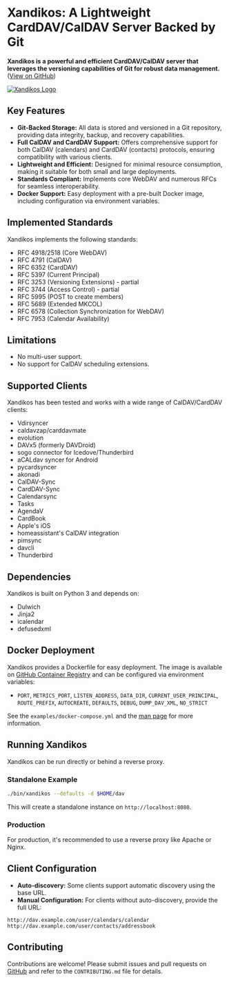 # Xandikos: A Lightweight CardDAV/CalDAV Server Backed by Git

**Xandikos is a powerful and efficient CardDAV/CalDAV server that leverages the versioning capabilities of Git for robust data management.** ([View on GitHub](https://github.com/jelmer/xandikos))

[![Xandikos Logo](logo.png)](https://github.com/jelmer/xandikos)

## Key Features

*   **Git-Backed Storage:** All data is stored and versioned in a Git repository, providing data integrity, backup, and recovery capabilities.
*   **Full CalDAV and CardDAV Support:** Offers comprehensive support for both CalDAV (calendars) and CardDAV (contacts) protocols, ensuring compatibility with various clients.
*   **Lightweight and Efficient:** Designed for minimal resource consumption, making it suitable for both small and large deployments.
*   **Standards Compliant:** Implements core WebDAV and numerous RFCs for seamless interoperability.
*   **Docker Support:** Easy deployment with a pre-built Docker image, including configuration via environment variables.

## Implemented Standards

Xandikos implements the following standards:

*   RFC 4918/2518 (Core WebDAV)
*   RFC 4791 (CalDAV)
*   RFC 6352 (CardDAV)
*   RFC 5397 (Current Principal)
*   RFC 3253 (Versioning Extensions) - partial
*   RFC 3744 (Access Control) - partial
*   RFC 5995 (POST to create members)
*   RFC 5689 (Extended MKCOL)
*   RFC 6578 (Collection Synchronization for WebDAV)
*   RFC 7953 (Calendar Availability)

## Limitations

*   No multi-user support.
*   No support for CalDAV scheduling extensions.

## Supported Clients

Xandikos has been tested and works with a wide range of CalDAV/CardDAV clients:

*   Vdirsyncer
*   caldavzap/carddavmate
*   evolution
*   DAVx5 (formerly DAVDroid)
*   sogo connector for Icedove/Thunderbird
*   aCALdav syncer for Android
*   pycardsyncer
*   akonadi
*   CalDAV-Sync
*   CardDAV-Sync
*   Calendarsync
*   Tasks
*   AgendaV
*   CardBook
*   Apple's iOS
*   homeassistant's CalDAV integration
*   pimsync
*   davcli
*   Thunderbird

## Dependencies

Xandikos is built on Python 3 and depends on:

*   Dulwich
*   Jinja2
*   icalendar
*   defusedxml

## Docker Deployment

Xandikos provides a Dockerfile for easy deployment. The image is available on [GitHub Container Registry](https://github.com/jelmer/xandikos/pkgs/container/xandikos) and can be configured via environment variables:

*   `PORT`, `METRICS_PORT`, `LISTEN_ADDRESS`, `DATA_DIR`, `CURRENT_USER_PRINCIPAL`, `ROUTE_PREFIX`, `AUTOCREATE`, `DEFAULTS`, `DEBUG`, `DUMP_DAV_XML`, `NO_STRICT`

See the `examples/docker-compose.yml` and the [man page](https://www.xandikos.org/manpage.html) for more information.

## Running Xandikos

Xandikos can be run directly or behind a reverse proxy.

### Standalone Example

```bash
./bin/xandikos --defaults -d $HOME/dav
```

This will create a standalone instance on `http://localhost:8080`.

### Production

For production, it's recommended to use a reverse proxy like Apache or Nginx.

## Client Configuration

*   **Auto-discovery:** Some clients support automatic discovery using the base URL.
*   **Manual Configuration:** For clients without auto-discovery, provide the full URL:

```
http://dav.example.com/user/calendars/calendar
http://dav.example.com/user/contacts/addressbook
```

## Contributing

Contributions are welcome! Please submit issues and pull requests on [GitHub](https://github.com/jelmer/xandikos/issues/new) and refer to the `CONTRIBUTING.md` file for details.